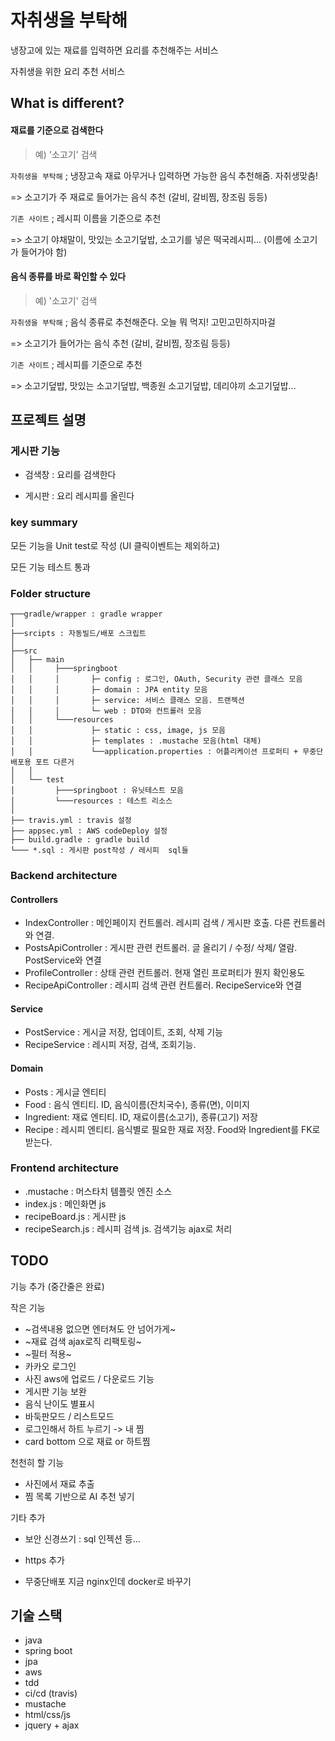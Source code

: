 # 자취생을 부탁해

냉장고에 있는 재료를 입력하면 요리를 추천해주는 서비스

자취생을 위한 요리 추천 서비스


## What is different?

#### 재료를 기준으로 검색한다

> 예) '소고기' 검색

`자취생을 부탁해` ; 냉장고속 재료 아무거나 입력하면 가능한 음식 추천해줌. 자취생맞춤!

  => 소고기가 주 재료로 들어가는 음식 추천 (갈비, 갈비찜, 장조림 등등)

`기존 사이트` ; 레시피 이름을 기준으로 추천
  
 => 소고기 야채말이, 맛있는 소고기덮밥, 소고기를 넣은 떡국레시피... (이름에 소고기가 들어가야 함)


#### 음식 종류를 바로 확인할 수 있다

> 예) '소고기' 검색

`자취생을 부탁해` ; 음식 종류로 추천해준다. 오늘 뭐 먹지! 고민고민하지마걸

=> 소고기가 들어가는 음식 추천 (갈비, 갈비찜, 장조림 등등)

`기존 사이트` ; 레시피를 기준으로 추천

=> 소고기덮밥, 맛있는 소고기덮밥, 백종원 소고기덮밥, 데리야끼 소고기덮밥...


## 프로젝트 설명


### 게시판 기능

- 검색창 : 요리를 검색한다

- 게시판 : 요리 레시피를 올린다

### key summary

모든 기능을 Unit test로 작성 (UI 클릭이벤트는 제외하고)

모든 기능 테스트 통과

### Folder structure

```
┬──gradle/wrapper : gradle wrapper
│
├──srcipts : 자동빌드/배포 스크립트 
│
├──src
│   ├── main
│   │     ├───springboot
│   │     │       ├─ config : 로그인, OAuth, Security 관련 클래스 모음
│   │     │       ├─ domain : JPA entity 모음
│   │     │       ├─ service: 서비스 클래스 모음. 트랜젝션
│   │     │       └─ web : DTO와 컨트롤러 모음
│   │     └───resources
│   │             ├─ static : css, image, js 모음
│   │             ├─ templates : .mustache 모음(html 대체)
│   │             └──application.properties : 어플리케이션 프로퍼티 + 무중단 배포용 포트 다른거
│   │ 
│   └── test
│         ├───springboot : 유닛테스트 모음
│         └───resources : 테스트 리소스 
│
├── travis.yml : travis 설정
├── appsec.yml : AWS codeDeploy 설정
├── build.gradle : gradle build
└─── *.sql : 게시판 post작성 / 레시피  sql들

```

### Backend architecture

#### Controllers 

- IndexController : 메인페이지 컨트롤러. 레시피 검색 / 게시판 호출. 다른 컨트롤러와 연결.
- PostsApiController : 게시판 관련 컨트롤러. 글 올리기 / 수정/ 삭제/ 열람. PostService와 연결
- ProfileController : 상태 관련 컨트롤러. 현재 열린 프로퍼티가 뭔지 확인용도
- RecipeApiController : 레시피 검색 관련 컨트롤러. RecipeService와 연결

#### Service

- PostService : 게시글 저장, 업데이트, 조회, 삭제 기능
- RecipeService : 레시피 저장, 검색, 조회기능. 

#### Domain

- Posts : 게시글 엔티티
- Food : 음식 엔티티. ID, 음식이름(잔치국수), 종류(면), 이미지
- Ingredient: 재료 엔티티. ID, 재료이름(소고기), 종류(고기) 저장
- Recipe : 레시피 엔티티. 음식별로 필요한 재료 저장. Food와 Ingredient를 FK로 받는다. 


### Frontend architecture

- .mustache : 머스타치 템플릿 엔진 소스
- index.js : 메인화면 js
- recipeBoard.js : 게시판 js
- recipeSearch.js : 레시피 검색 js. 검색기능 ajax로 처리



## TODO

기능 추가 (중간줄은 완료)

작은 기능

- ~검색내용 없으면 엔터쳐도 안 넘어가게~
- ~재료 검색 ajax로직 리팩토링~ 
- ~필터 적용~
- 카카오 로그인
- 사진 aws에 업로드 / 다운로드 기능
- 게시판 기능 보완
- 음식 난이도 별표시
- 바둑판모드 / 리스트모드
- 로그인해서 하트 누르기 -> 내 찜
- card bottom 으로 재료 or  하트찜

천천히 할 기능

- 사진에서 재료 추출
- 찜 목록 기반으로 AI 추천 넣기


기타 추가

- 보안 신경쓰기 : sql 인젝션 등...
- https 추가

- 무중단배포 지금 nginx인데 docker로 바꾸기


## 기술 스택

- java
- spring boot
- jpa
- aws
- tdd
- ci/cd (travis)
- mustache
- html/css/js
- jquery + ajax
